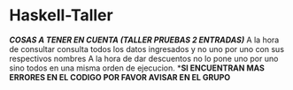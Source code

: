 # Haskell-Taller
*****COSAS A TENER EN CUENTA (TALLER PRUEBAS 2 ENTRADAS)*****
A la hora de consultar consulta todos los datos ingresados y no uno por uno con sus respectivos nombres
A la hora de dar descuentos no lo pone uno por uno sino todos en una misma orden de ejecucion.
*****SI ENCUENTRAN MAS ERRORES EN EL CODIGO POR FAVOR AVISAR EN EL GRUPO****
